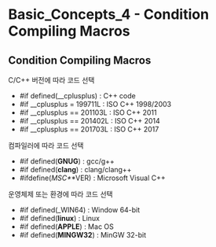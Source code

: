 # Basic_Concepts_4 - Condition Compiling Macros

## Condition Compiling Macros

C/C++ 버전에 따라 코드 선택

- #if defined(__cplusplus) : C++ code
- #if __cplusplus = 199711L : ISO C++ 1998/2003
- #if __cplusplus == 201103L : ISO C++ 2011
- #if __cplusplus == 201402L : ISO C++ 2014
- #if __cplusplus == 201703L : ISO C++ 2017

컴파일러에 따라 코드 선택

- #if defined(__GNUG__) : gcc/g++
- #if defined(__clang__) : clang/clang++
- #ifdefine(_MSC*_*VER) : Microsoft Visual C++

운영체제 또는 환경에 따라 코드 선택

- #if defined(_WIN64) : Window 64-bit
- #if defined(__linux__) : Linux
- #if defined(__APPLE__) : Mac OS
- #if defined(__MINGW32__) : MinGW 32-bit